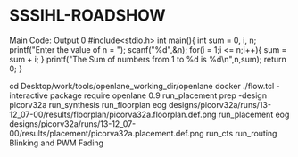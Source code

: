 # SSSIHL-ROADSHOW
Main Code: Output 0
#include<stdio.h>
int main(){
    int sum = 0, i, n;
    printf("Enter the value of n = ");
    scanf("%d",&n);
    for(i = 1;i <= n;i++){
       sum = sum + i;
    }
    printf("The Sum of numbers from 1 to %d is %d\n",n,sum);
    return 0;
}

cd Desktop/work/tools/openlane_working_dir/openlane
docker
./flow.tcl -interactive
package require openlane 0.9
run_placement
prep -design picorv32a
run_synthesis
run_floorplan
eog designs/picorv32a/runs/13-12_07-00/results/floorplan/picorva32a.floorplan.def.png
run_placement
eog designs/picorv32a/runs/13-12_07-00/results/placement/picorva32a.placement.def.png
run_cts
run_routing
Blinking and PWM Fading
